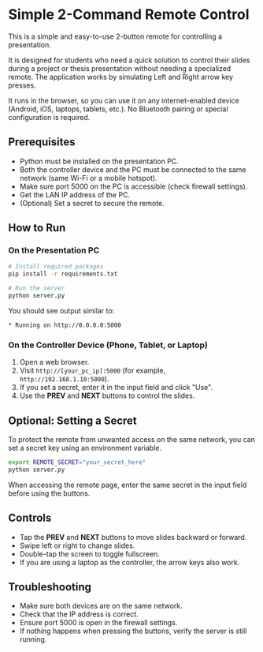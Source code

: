 # Simple 2-Command Remote Control

This is a simple and easy-to-use 2-button remote for controlling a presentation.

It is designed for students who need a quick solution to control their slides during a project or thesis presentation without needing a specialized remote.
The application works by simulating Left and Right arrow key presses.

It runs in the browser, so you can use it on any internet-enabled device (Android, iOS, laptops, tablets, etc.).
No Bluetooth pairing or special configuration is required.

## Prerequisites

- Python must be installed on the presentation PC.
- Both the controller device and the PC must be connected to the same network (same Wi-Fi or a mobile hotspot).
- Make sure port 5000 on the PC is accessible (check firewall settings).
- Get the LAN IP address of the PC.
- (Optional) Set a secret to secure the remote.

## How to Run

### On the Presentation PC

```bash
# Install required packages
pip install -r requirements.txt

# Run the server
python server.py
```

You should see output similar to:

```
* Running on http://0.0.0.0:5000
```

### On the Controller Device (Phone, Tablet, or Laptop)

1. Open a web browser.
2. Visit `http://[your_pc_ip]:5000` (for example, `http://192.168.1.10:5000`).
3. If you set a secret, enter it in the input field and click "Use".
4. Use the **PREV** and **NEXT** buttons to control the slides.

## Optional: Setting a Secret

To protect the remote from unwanted access on the same network, you can set a secret key using an environment variable.

```bash
export REMOTE_SECRET="your_secret_here"
python server.py
```

When accessing the remote page, enter the same secret in the input field before using the buttons.

## Controls

- Tap the **PREV** and **NEXT** buttons to move slides backward or forward.
- Swipe left or right to change slides.
- Double-tap the screen to toggle fullscreen.
- If you are using a laptop as the controller, the arrow keys also work.

## Troubleshooting

- Make sure both devices are on the same network.
- Check that the IP address is correct.
- Ensure port 5000 is open in the firewall settings.
- If nothing happens when pressing the buttons, verify the server is still running.
